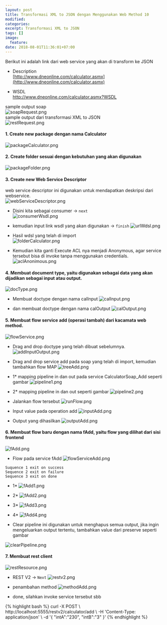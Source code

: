 ```yaml
---
layout: post
title: Transformasi XML to JSON dengan Menggunakan Web Method 10
modified:
categories: 
excerpt: Transformasi XML to JSON
tags: []
image:
  feature:
date: 2018-08-01T11:36:01+07:00
---
```


Berikut ini adalah link dari web service yang akan di transform ke JSON  

* Description  
[http://www.dneonline.com/calculator.asmx](http://www.dneonline.com/calculator.asmx)

* WSDL  
[http://www.dneonline.com/calculator.asmx?WSDL ](http://www.dneonline.com/calculator.asmx?WSDL )

sample output soap  
![soapRequest.png](../images/soapRequest.png)  
sample output dari transformasi XML to JSON  
![restRequest.png](../images/restRequest.png)  

#### 1. Create new package dengan nama Calculator  
![packageCalculator.png](../images/packageCalculator.png)

#### 2. Create folder sesuai dengan kebutuhan yang akan digunakan  
![packageFolder.png](../images/packageFolder.png)  

#### 3.	Create new Web Service Descriptor 
web service descriptor ini digunakan untuk mendapatkan deskripsi dari webservice.  
![webServiceDescriptor.png](../images/webServiceDescriptor.png)  
  
* Disini kita sebagai consumer  -> `next`  
![consumerWsdl.png](../images/consumerWsdl.png)  
  
* kemudian input link wsdl yang akan digunakan  -> `finish`
![urlWdsl.png](../images/urlWdsl.png)  
  
* Hasil wdsl yang telah di import  
![folderCalculator.png](../images/folderCalculator.png)  
  
* Kemudian kita ganti Execute ACL nya menjadi Anonymous, agar service tersebut bisa di invoke tanpa menggunakan credentials.  
![aclAnonimous.png](../images/aclAnonimous.png)  

#### 4.	Membuat document type, yaitu digunakan sebagai data yang akan dijadikan sebagai input atau output.
![docType.png](../images/docType.png)  

* Membuat doctype dengan nama calInput
![calInput.png](../images/calInput.png)  

* dan membuat doctype dengan nama calOutput
![calOutput.png](../images/calOutput.png) 


#### 5.	Membuat flow service add (operasi tambah) dari kacamata web method.
![flowService.png](../images/flowService.png)  

* Drag and drop doctype yang telah dibuat sebelumnya.  
![addInputOutput.png](../images/addInputOutput.png) 

* Drag and drop service add pada soap yang telah di import, kemudian tambahkan flow MAP
![treeAdd.png](../images/treeAdd.png) 

* 1* mapping pipeline in dan out pada service CalculatorSoap_Add seperti gambar
![pipeline1.png](../images/pipeline1.png) 

* 2* mapping pipeline in dan out seperti gambar
![pipeline2.png](../images/pipeline2.png) 

* Jalankan flow tersebut
![runFlow.png](../images/runFlow.png) 

* Input value pada operation add
![inputAdd.png](../images/inputAdd.png) 

* Output yang dihasilkan
![outputAdd.png](../images/outputAdd.png) 


#### 6. Membuat flow baru dengan nama fAdd, yaitu flow yang dilihat dari sisi frontend
![fAdd.png](../images/fAdd.png) 

* Flow pada service fAdd
![flowServiceAdd.png](../images/flowServiceAdd.png) 

```Suquence 1 exit on success```  
```Sequence 2 exit on failure```  
```Sequence 3 exit on done```  

* 1*
![fAdd1.png](../images/fAdd1.png) 

* 2*
![fAdd2.png](../images/fAdd2.png) 

* 3*
![fAdd3.png](../images/fAdd3.png) 

* 4*
![fAdd4.png](../images/fAdd4.png) 

* Clear pipeline ini digunakan untuk menghapus semua output, jika ingin mengeluarkan output tertentu, tambahkan value dari preserve seperti gambar

![clearPipeline.png](../images/clearPipeline.png)

#### 7. Membuat rest client
![restResource.png](../images/restResource.png)

* REST V2 -> `Next`
![restv2.png](../images/restv2.png)

* penambahan method
![methodAdd.png](../images/methodAdd.png)

* done, silahkan invoke service tersebut sbb 

{% highlight bash %}
curl -X POST \   http://localhost:5555/restv2/calculator/add \   -H 'Content-Type: application/json' \   -d '{ 	"intA":"230", 	"intB":"3" }'
{% endhighlight %}

